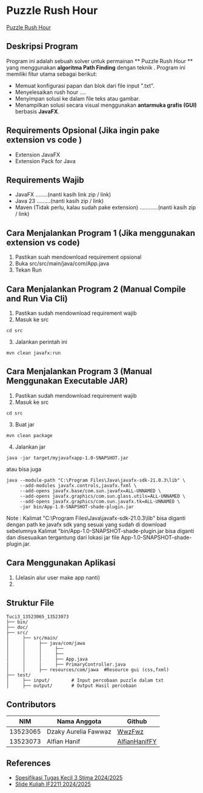 #  Puzzle Rush Hour 

[ Puzzle Rush Hour ](doc/alfi.png)

## Deskripsi Program
Program ini adalah sebuah solver untuk permainan ** Puzzle Rush Hour ** yang menggunakan **algoritma Path Finding** dengan teknik . Program ini memiliki fitur utama sebagai berikut:

- Memuat konfigurasi papan dan blok dari file input ".txt".
- Menyelesaikan rush hour ....
- Menyimpan solusi ke dalam file teks atau gambar.
- Menampilkan solusi secara visual menggunakan **antarmuka grafis (GUI)** berbasis **JavaFX**.


## Requirements Opsional (Jika ingin pake extension vs code )
- Extension JavaFX 
- Extension Pack for Java 

## Requirements Wajib
- JavaFX  ........(nanti kasih link zip / link)
- Java 23 .........(nanti kasih zip / link)
- Maven (Tidak perlu, kalau sudah pake extension)  ............(nanti kasih zip / link)

## Cara Menjalankan Program 1 (Jika menggunakan extension vs code)
1. Pastikan suah mendownload requirement opsional
2. Buka src/src/main/java/com/App.java
3. Tekan Run

## Cara Menjalankan Program 2 (Manual Compile and Run Via Cli)
1. Pastikan sudah mendownload requirement wajib
2. Masuk ke src
```
cd src
```
3. Jalankan perintah ini
```
mvn clean javafx:run
```


## Cara Menjalankan Program 3 (Manual Menggunakan Executable JAR)
1. Pastikan sudah mendownload requirement wajib
2. Masuk ke src
```
cd src
```
3.  Buat jar 
```
mvn clean package
```

4. Jalankan jar
```
java -jar target/myjavafxapp-1.0-SNAPSHOT.jar

```
atau bisa juga 
```
java --module-path "C:\Program Files\Java\javafx-sdk-21.0.3\lib" \
     --add-modules javafx.controls,javafx.fxml \
     --add-opens javafx.base/com.sun.javafx=ALL-UNNAMED \
     --add-opens javafx.graphics/com.sun.glass.utils=ALL-UNNAMED \
     --add-opens javafx.graphics/com.sun.javafx.tk=ALL-UNNAMED \
     -jar bin/App-1.0-SNAPSHOT-shade-plugin.jar
```

Note :  Kalimat "C:\Program Files\Java\javafx-sdk-21.0.3\lib" bisa diganti dengan path ke javafx sdk yang sesuai yang sudah di download sebelumnya Kalimat "bin/App-1.0-SNAPSHOT-shade-plugin.jar bisa diganti dan disesuaikan tergantung dari lokasi jar file App-1.0-SNAPSHOT-shade-plugin.jar.


## Cara Menggunakan Aplikasi 
1. (Jelasin alur user make app nanti)
2. 


## Struktur File
```
Tuci3_13523065_13523073
├── bin/
├── doc/
├── src/
│     ├── src/main/
│     │     ├── java/com/jawa
│     │     │     ├── 
│     │     │     ├── 
│     │     │     ├── App.java
|     |     |     ├── PrimaryController.java
│     │     ├── resources/com/jawa  #Resource gui (css,fxml)
├── test/
│     ├── input/        # Input percobaan puzzle dalam txt
│     ├── output/       # Output Hasil percobaan
```

## Contributors

| **NIM**  | **Nama Anggota**               | **Github** |
| -------- | ------------------------------ | ---------- |
| 13523065 | Dzaky Aurelia Fawwaz           | [WwzFwz](https://github.com/WwzFwz) |
| 13523073 | Alfian Hanif                   | [AlfianHanifFY](https://github.com/AlfianHanifFY) | 


## References
- [Spesifikasi Tugas Kecil 3 Stima 2024/2025](https://docs.google.com/document/d/1NXyjtIHs2_tWDD37MYtc0VhWtoU2wIH8A95ImttmMXk/edit?usp=sharing)
- [Slide Kuliah IF2211 2024/2025](https://informatika.stei.itb.ac.id/~rinaldi.munir/Stmik/2024-2025/17-Algoritma-Branch-and-Bound-(2025)-Bagian1.pdf)

